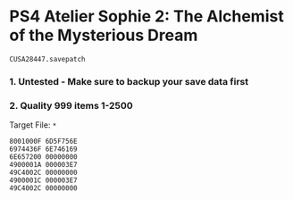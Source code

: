 # PS4 Atelier Sophie 2: The Alchemist of the Mysterious Dream

`CUSA28447.savepatch`

### 1. Untested - Make sure to backup your save data first
### 2. Quality 999 items 1-2500

Target File: `*`

```
8001000F 6D5F756E
6974436F 6E746169
6E657200 00000000
4900001A 000003E7
49C4002C 00000000
4900001C 000003E7
49C4002C 00000000
```

